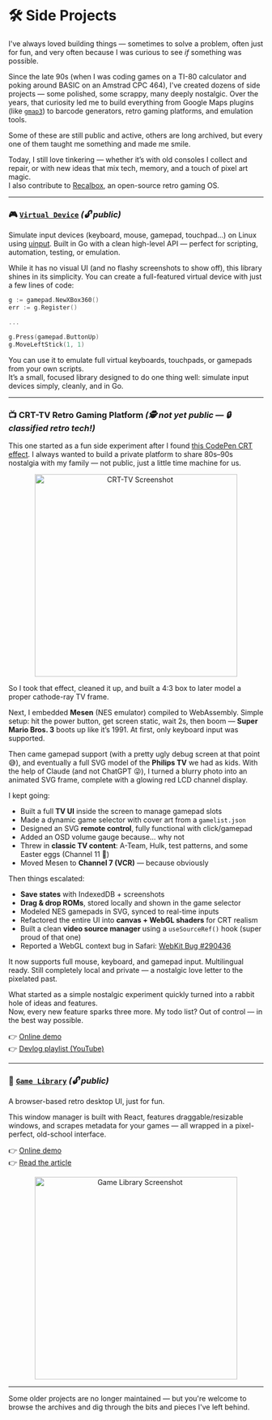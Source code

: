 
# 🛠️ Side Projects

I've always loved building things — sometimes to solve a problem, often just for fun, and very often because I was curious to see *if* something was possible.

Since the late 90s (when I was coding games on a TI-80 calculator and poking around BASIC on an Amstrad CPC 464), I've created dozens of side projects — some polished, some scrappy, many deeply nostalgic. Over the years, that curiosity led me to build everything from Google Maps plugins (like [`gmap3`](https://github.com/jbdemonte/gmap3)) to barcode generators, retro gaming platforms, and emulation tools.

Some of these are still public and active, others are long archived, but every one of them taught me something and made me smile.

Today, I still love tinkering — whether it’s with old consoles I collect and repair, or with new ideas that mix tech, memory, and a touch of pixel art magic.  
I also contribute to [Recalbox](https://www.recalbox.com/), an open-source retro gaming OS.

---

### 🎮 [`Virtual Device`](https://github.com/jbdemonte/virtual-device) _(🔓 public)_
Simulate input devices (keyboard, mouse, gamepad, touchpad...) on Linux using [uinput](https://www.kernel.org/doc/html/latest/input/uinput.html).
Built in Go with a clean high-level API — perfect for scripting, automation, testing, or emulation.

While it has no visual UI (and no flashy screenshots to show off), this library shines in its simplicity.
You can create a full-featured virtual device with just a few lines of code:

```go
g := gamepad.NewXBox360()
err := g.Register()

...

g.Press(gamepad.ButtonUp)
g.MoveLeftStick(1, 1)
```

You can use it to emulate full virtual keyboards, touchpads, or gamepads from your own scripts.  
It’s a small, focused library designed to do one thing well: simulate input devices simply, cleanly, and in Go.

---

### 📺 CRT-TV Retro Gaming Platform  _(🕵️ not yet public — 🔒 classified retro tech!)_

This one started as a fun side experiment after I found [this CodePen CRT effect](https://codepen.io/GLITCHXploitR/pen/OxGKrq). I always wanted to build a private platform to share 80s–90s nostalgia with my family — not public, just a little time machine for us.

<p align="center">
  <img src="https://github.com/user-attachments/assets/3427fd34-ff13-41dc-a0c6-c21a57746655" alt="CRT-TV Screenshot" width="400" />
</p>

So I took that effect, cleaned it up, and built a 4:3 box to later model a proper cathode-ray TV frame.

Next, I embedded **Mesen** (NES emulator) compiled to WebAssembly. Simple setup: hit the power button, get screen static, wait 2s, then boom — **Super Mario Bros. 3** boots up like it’s 1991. At first, only keyboard input was supported.

Then came gamepad support (with a pretty ugly debug screen at that point 😅), and eventually a full SVG model of the **Philips TV** we had as kids. With the help of Claude (and not ChatGPT 😜), I turned a blurry photo into an animated SVG frame, complete with a glowing red LCD channel display.

I kept going:

- Built a full **TV UI** inside the screen to manage gamepad slots
- Made a dynamic game selector with cover art from a `gamelist.json`
- Designed an SVG **remote control**, fully functional with click/gamepad
- Added an OSD volume gauge because… why not
- Threw in **classic TV content**: A-Team, Hulk, test patterns, and some Easter eggs (Channel 11 👀)
- Moved Mesen to **Channel 7 (VCR)** — because obviously

Then things escalated:

- **Save states** with IndexedDB + screenshots
- **Drag & drop ROMs**, stored locally and shown in the game selector
- Modeled NES gamepads in SVG, synced to real-time inputs
- Refactored the entire UI into **canvas + WebGL shaders** for CRT realism
- Built a clean **video source manager** using a `useSourceRef()` hook (super proud of that one)
- Reported a WebGL context bug in Safari: [WebKit Bug #290436](https://bugs.webkit.org/show_bug.cgi?id=290436)

It now supports full mouse, keyboard, and gamepad input. Multilingual ready. Still completely local and private — a nostalgic love letter to the pixelated past.

What started as a simple nostalgic experiment quickly turned into a rabbit hole of ideas and features.  
Now, every new feature sparks three more. My todo list? Out of control — in the best way possible.

👉 [Online demo](https://jb.demonte.fr/wasm-tv)  
👉 [Devlog playlist (YouTube)](https://www.youtube.com/playlist?list=PLanKz10e7sIyxx8PWMDxf3mMb-0vX8RFo)

---

### 💾 [`Game Library`](https://github.com/jbdemonte/game-library-frontend) _(🔓 public)_

A browser-based retro desktop UI, just for fun.

This window manager is built with React, features draggable/resizable windows, and scrapes metadata for your games — all wrapped in a pixel-perfect, old-school interface.

👉 [Online demo](https://jb.demonte.fr/demos/game-library/)  
👉 [Read the article](https://dev.to/jbdemonte/create-a-window-manager-with-react-3mak)

<p align="center">
  <img src="https://github.com/jbdemonte/game-library-frontend/blob/main/screenshot.png" alt="Game Library Screenshot" width="400" />
</p>

---

Some older projects are no longer maintained — but you're welcome to browse the archives and dig through the bits and pieces I've left behind.
